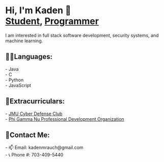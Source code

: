 <h1> Hi, I'm Kaden 👋 <br/>
<a href="https://www.jmu.edu/academics/undergraduate/majors/computer-science.shtml">Student</a>, <a href="">Programmer</a>
</h1>
I am interested in full stack software development, security systems, and machine learning. <br/>

<h2>👨‍💻Languages:</h2>
- Java
<br/>
- C
<br/>
- Python
<br/>
- JavaScript

<h2>🤹Extracurriculars:</h2>
- <a href="https://www.instagram.com/jmu_cdc/">JMU Cyber Defense Club</a> 
<br/>
- <a href="https://www.pgnleaders.org/">Phi Gamma Nu Professional Development Organization</a> 
<br/>

<h2>👤Contact Me:</h2>
- 📫 Email: kadenmrauch@gmail.com
<br/>
- 📞 Phone #: 703-409-5440
